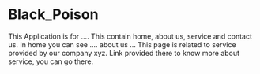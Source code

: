 # Black_Poison
This Application is for ....
This contain home, about us, service and contact us.
In home you can see ....
about us ...
This page is related to service provided by our company xyz.
Link provided there to know more about service, you can go there.
